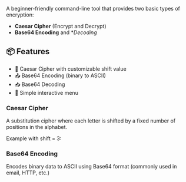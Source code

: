 A beginner-friendly command-line tool that provides two basic types of encryption:

- **Caesar Cipher** (Encrypt and Decrypt)
- **Base64 Encoding** and **Decoding*

## 📦 Features

- 🔁 Caesar Cipher with customizable shift value
- 📤 Base64 Encoding (binary to ASCII)
- 📥 Base64 Decoding
- 🧾 Simple interactive menu

### Caesar Cipher
A substitution cipher where each letter is shifted by a fixed number of positions in the alphabet.

Example with shift = 3:

### Base64 Encoding
Encodes binary data to ASCII using Base64 format (commonly used in email, HTTP, etc.)
